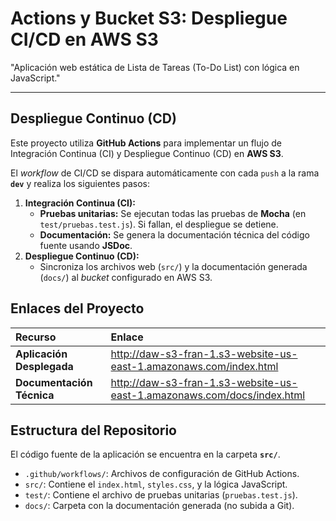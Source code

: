 # Actions y Bucket S3: Despliegue CI/CD en AWS S3

"Aplicación web estática de Lista de Tareas (To-Do List) con lógica en JavaScript."

---

## Despliegue Continuo (CD)

Este proyecto utiliza **GitHub Actions** para implementar un flujo de Integración Continua (CI) y Despliegue Continuo (CD) en **AWS S3**.

El *workflow* de CI/CD se dispara automáticamente con cada `push` a la rama **`dev`** y realiza los siguientes pasos:

1.  **Integración Continua (CI):**
    * **Pruebas unitarias:** Se ejecutan todas las pruebas de **Mocha** (en `test/pruebas.test.js`). Si fallan, el despliegue se detiene.
    * **Documentación:** Se genera la documentación técnica del código fuente usando **JSDoc**.
2.  **Despliegue Continuo (CD):**
    * Sincroniza los archivos web (`src/`) y la documentación generada (`docs/`) al *bucket* configurado en AWS S3.

## Enlaces del Proyecto

| Recurso | Enlace |
| :--- | :--- |
| **Aplicación Desplegada** | http://daw-s3-fran-1.s3-website-us-east-1.amazonaws.com/index.html |
| **Documentación Técnica** | http://daw-s3-fran-1.s3-website-us-east-1.amazonaws.com/docs/index.html |

## Estructura del Repositorio

El código fuente de la aplicación se encuentra en la carpeta **`src/`**.

* `.github/workflows/`: Archivos de configuración de GitHub Actions.
* `src/`: Contiene el `index.html`, `styles.css`, y la lógica JavaScript.
* `test/`: Contiene el archivo de pruebas unitarias (`pruebas.test.js`).
* `docs/`: Carpeta con la documentación generada (no subida a Git).